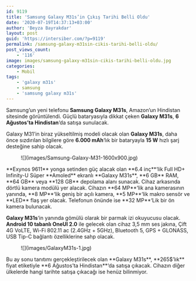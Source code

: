 ```yaml
---
id: 9119
title: 'Samsung Galaxy M31s’in Çıkış Tarihi Belli Oldu'
date: '2020-07-19T14:37:13+03:00'
author: 'Beyza Bayrakdar'
layout: post
guid: 'https://intersiber.com/?p=9119'
permalink: /samsung-galaxy-m31sin-cikis-tarihi-belli-oldu/
post_views_count:
    - '116'
image: images/samsung-galaxy-m31sin-cikis-tarihi-belli-oldu.jpg
categories:
    - Mobil
tags:
    - 'galaxy m31s'
    - samsung
    - 'samsung galaxy m31s'
---
```


Samsung’un yeni telefonu **Samsung Galaxy M31s**, Amazon’un Hindistan sitesinde görüntülendi. Güçlü bataryasıyla dikkat çeken **Galaxy M31s**, **6 Ağustos’ta Hindistan**‘da satışa sunulacak.

Galaxy M31’in biraz yükseltilmiş modeli olacak olan **Galaxy M31s**, daha önce sızdırılan bilgilere göre **6.000 mAh**‘lık bir bataryayla **15 W** hızlı şarj desteğine sahip olacak.

<figure class="wp-block-image size-large">![](images/Samsung-Galaxy-M31-1600x900.jpg)</figure>**Exynos 9611** yonga setinden güç alacak olan **6.4 inç**‘lik Full HD+ Infinity-U Süper **Amoled** ekranlı **Galaxy M31s**, **6 GB** RAM, **64 GB** veya **128 GB** depolama alanı sunacak. Cihaz arkasında dörtlü kamera modülü yer alacak. Cihazın **64 MP**‘lik ana kamerasının yanında, **8 MP**‘lik geniş bir açılı kamera, **5 MP**‘lik makro sensör ve **LED** flaş yer olacak. Telefonun önünde ise **32 MP**‘Lik bir ön kamera bulunacak.

**Galaxy M31s**‘in yanında gömülü olarak bir parmak izi okuyucusu olacak. **Android 10 tabanlı OneUI 2.0** ile gelecek olan cihaz 3,5 mm ses jakına, Çift 4G VoLTE, Wi-Fi 802.11 ac (2.4GHz + 5GHz), Bluetooth 5, GPS + GLONASS, USB Tip-C bağlantı özelliklerine sahp olacak.

<figure class="wp-block-image size-large">![](images/GalaxyM31s-1.jpg)</figure>Bu ay sonu tanıtımı gerçekleştirilecek olan **Galaxy M31s**, **265$’lık** fiyat etiketiyle **6 Ağustos’ta Hindistan**‘da satışa çıkacak. Cihazın diğer ülkelerde hangi tarihte satışa çıkacağı ise henüz bilinmiyor.